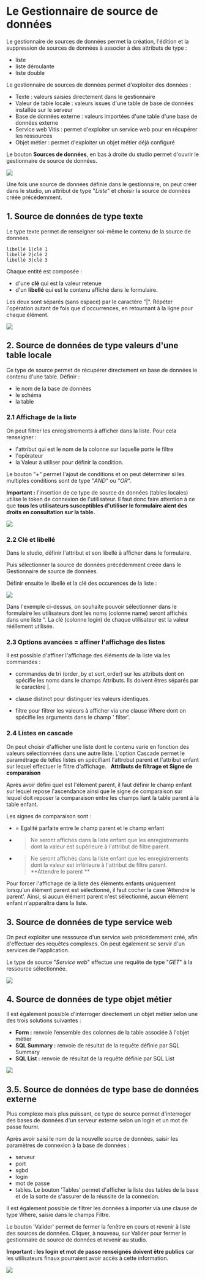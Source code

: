 # Le Gestionnaire de source de données


Le gestionnaire de sources de données permet la création, l'édition et la suppression de sources de données à associer à des attributs de type :

-   liste
-   liste déroulante
-   liste double

Le gestionnaire de sources de données permet d'exploiter des données :

-   Texte : valeurs saisies directement dans le gestionnaire
-   Valeur de table locale : valeurs issues d'une table de base de
    données installée sur le serveur
-   Base de données externe : valeurs importées d'une table d'une base
    de données externe
-   Service web Vitis : permet d'exploiter un service web pour en
    récupérer les ressources
-   Objet métier : permet d'exploiter un objet métier déjà configuré


Le bouton **Sources de données**, en bas à droite du studio permet d'ouvrir le gestionnaire de source de données.


![](../../images/GSD_1.png)


Une fois une source de données définie dans le gestionnaire, on peut créer dans le studio,  un attribut de
type "*Liste*" et choisir la source de données créée précédemment. 


##  1. Source de données de type texte

Le type texte permet de renseigner soi-même le contenu de la source de données.

    libellé 1|clé 1
    libellé 2|clé 2
    libellé 3|clé 3

Chaque entité est composée : 

- d'une **clé** qui est la valeur retenue
- d'un **libellé** qui est le contenu affiché dans le formulaire. 

Les deux sont séparés (sans espace) par le caractère "|". Répéter l'opération autant de fois que d'occurrences, en retournant à la ligne pour chaque élément.

![](../../images/exemple_studio_datasource_4.png)


##  2. Source de données de type valeurs d'une table locale

Ce type de source permet de récupérer directement en base de données le contenu d'une table. 
Définir : 

- le nom de la base de données
- le schéma
- la table

### 2.1 Affichage de la liste

On peut filtrer les enregistrements à afficher dans la liste. Pour cela renseigner : 
- l'attribut qui est le nom de la  colonne sur laquelle porte le filtre
- l'opérateur 
- la Valeur à utiliser pour définir la condition.


Le bouton "*+*" permet l'ajout de conditions et on  peut déterminer si les multiples conditions sont de type "*AND*" ou "*OR*".


**Important :** l'insertion de ce type de source de données (tables locales) utilise le token de connexion de l'utilisateur. Il faut donc faire attention à ce que **tous les utilisateurs susceptibles d'utiliser le formulaire aient des droits en consultation sur la table.**

![](../../images/GSD_2.png)


### 2.2 Clé et libellé

Dans le studio, définir l'attribut et son libellé  à afficher dans le formulaire. 

Puis sélectionner la source de données précédemment créée dans le Gestionnaire de source de données. 

Définir ensuite le libellé et la clé des occurences de la liste : 



![](../../images/GSD_3.png)

Dans l'exemple ci-dessus, on souhaite pouvoir sélectionner dans le formulaire les utilisateurs dont les noms (colonne name) seront affichés dans une liste ". La clé (colonne login) de chaque utilisateur est la valeur rééllement utilisée. 

### 2.3 Options avancées = affiner l'affichage des listes

 Il est possible d'affiner l'affichage des éléments de la liste via les commandes : 

- commandes de tri (order_by et sort_order) sur les attributs dont on spécifie les noms dans le champs Attributs. Ils doivent êtres séparés par le caractère |. 

- clause distinct pour distinguer les valeurs identiques. 

- filtre pour  filtrer les valeurs à afficher via une clause Where dont on spécifie les arguments dans le champ ' filter'. 

### 2.4 Listes en cascade

On peut choisir d'afficher une liste dont le contenu varie en fonction des valeurs sélectionnées dans une autre  liste. L'option Cascade permet le paramétrage de telles listes en spécifiant l'attrobut parent et l'attribut enfant sur lequel effectuer le filtre d'affichage.
 
**Attributs de filtrage et Signe de comparaison** 

Après avoir défini quel est l'élément  parent, il faut définir le champ enfant sur lequel repose l'ascendance ainsi que le signe de comparaison sur lequel doit reposer la comparaison entre les champs liant la table parent à la table enfant. 

Les signes de comparaison sont : 

- = Egalité parfaite entre le champ parent et le champ enfant
- > Ne seront affichés dans la liste enfant que les enregistrements dont la valeur est supérieure à l'attribut de filtre parent. 
- > Ne seront affichés dans la liste enfant que les enregistrements dont la valeur est inférieure à l'attribut de filtre parent. 
 
**Attendre le parent **

Pour forcer l'affichage de la liste des éléments enfants uniquement lorsqu'un élément parent est sélectionné, il faut cocher la case 'Attendre le parent'. Ainsi, si aucun élément parent n'est sélectionné, aucun élément enfant n'apparaîtra dans la liste. 
 



## 3. Source de données de type service web

On peut exploiter une ressource d'un service web précédemment créé, afin d'effectuer des requêtes complexes. On peut également se servir d'un services de l'application.

Le type de source "*Service web*" effectue une requête de type "*GET*" à la ressource sélectionnée.

![](../../images/exemple_studio_datasource_6.png)


## 4. Source de données de type objet métier

Il est également possible d'interroger directement un objet métier selon une des trois solutions suivantes :

-   **Form :** renvoie l’ensemble des colonnes de la table associée à
    l'objet métier
-   **SQL Summary :** renvoie de résultat de la requête définie par SQL
    Summary
-   **SQL List :** renvoie de résultat de la requête définie par SQL
    List

![](../../images/exemple_studio_datasource_7.png)

## 3.5. Source de données de type base de données externe

Plus complexe mais plus puissant, ce type de source permet d'interroger des bases de données d'un serveur externe selon un login et un mot de passe fourni.


Après avoir saisi le nom de la nouvelle source de données, saisir les paramètres de connexion à la base de données : 
- serveur
- port
- sgbd
- login
- mot de passe
- tables. Le bouton 'Tables' permet d'afficher la liste des tables de la base et de la sorte de s'assurer de la réussite de la connexion.  

Il est également possible de filtrer les données à importer via une clause de type Where, saisie dans le champs Filtre.

Le bouton 'Valider' permet de fermer la fenêtre en cours et revenir à liste des sources de données. 
Cliquer, à nouveau, sur Valider pour fermer le gestionnaire de source de données et revenir au studio. 


**Important : les login et mot de passe renseignés doivent être publics** car les utilisateurs finaux pourraient avoir accès à cette
information.

![](../../images/exemple_studio_datasource_8.png)
